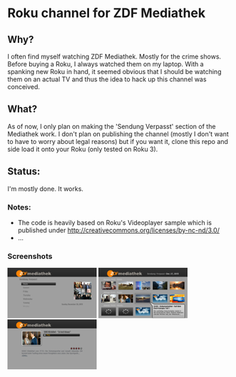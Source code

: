 # Roku channel for ZDF Mediathek #


Why?
----
I often find myself watching ZDF Mediathek. Mostly for the crime shows. Before buying a Roku, I
always watched them on my laptop. With a spanking new Roku in hand, it seemed obvious that I
should be watching them on an actual TV and thus the idea to hack up this channel was conceived.

What?
-----
As of now, I only plan on making the 'Sendung Verpasst' section of the Mediathek work. I don't plan
on publishing the channel (mostly I don't want to have to worry about legal reasons) but if you want
it, clone this repo and side load it onto your Roku (only tested on Roku 3). 

Status:
-------
I'm mostly done. It works.


### Notes: ###
- The code is heavily based on Roku's Videoplayer sample which is published under
http://creativecommons.org/licenses/by-nc-nd/3.0/
- ...

### Screenshots ###
<img src="screenshots/SendungVerpasstOverview.jpg" alt="Sendung Verpasst Overview Screen" style="width: 200px;"/>
<img src="screenshots/SendungVerpasstDay.jpg" alt="Sendung Verpasst Day Screen" style="width: 200px;"/>
<img src="screenshots/SendungVerpasstDetail.jpg" alt="Sendung Verpasst Detail Screen" style="width: 200px;"/>